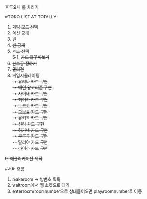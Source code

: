 후루요니 룰 처리기

#TODO LIST AT TOTALLY
1. ~~게임 모드 선택~~
2. ~~여신 공개~~  
3. ~~밴~~
4. ~~밴 공개~~
5. ~~카드 선택~~  
5-1. ~~카드 와꾸짜보기~~
6. ~~선후공 정하기~~
7. ~~멀리건~~
8. 게임시뮬레이팅  
~~-> 유리나 카드 구현~~  
~~-> 메인 알고리즘 구현~~  
~~-> 사이네 카드 구현~~  
~~-> 히미카 카드 구현~~  
~~-> 토코요 카드 구현~~  
~~-> 오보로 카드 구현~~  
~~-> 유키히 카드 구현~~  
~~-> 신라 카드 구현~~  
~~-> 하가네 카드 구현~~  
~~-> 쿠루루 카드 구현~~  
-> 탈리야 카드 구현  
-> 라이라 카드 구현  

~~9. 애플리케이션 제작~~  

#서버 흐름
1. makeroom -> 방번호 흭득
2. waitroom에서 웹 소켓으로 대기
3. enterroom/roomnumber으로 상대들어오면 play/roomnumber로 이동



